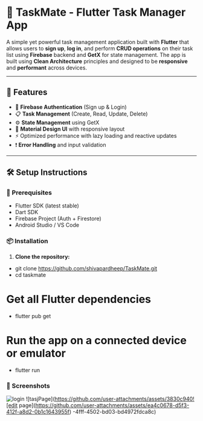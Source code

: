 # 📝 TaskMate - Flutter Task Manager App

A simple yet powerful task management application built with **Flutter** that allows users to **sign up**, **log in**, and perform **CRUD operations** on their task list using **Firebase** backend and **GetX** for state management. The app is built using **Clean Architecture** principles and designed to be **responsive** and **performant** across devices.

---

## 🚀 Features

- 🔐 **Firebase Authentication** (Sign up & Login)
- 📋 **Task Management** (Create, Read, Update, Delete)
- ⚙️ **State Management** using GetX
- 🎨 **Material Design UI** with responsive layout
- ⚡ Optimized performance with lazy loading and reactive updates
- ❗ **Error Handling** and input validation

---

## 🛠️ Setup Instructions

### 🔧 Prerequisites

- Flutter SDK (latest stable)
- Dart SDK
- Firebase Project (Auth + Firestore)
- Android Studio / VS Code

### 📦 Installation

1. **Clone the repository:**


* git clone https://github.com/shivapardheep/TaskMate.git
* cd taskmate

# Get all Flutter dependencies
* flutter pub get

# Run the app on a connected device or emulator
* flutter run

### 📸 Screenshots
![login](https://github.com/user-attachments/assets/d3b83119-da02-42d5-a4e3-4580fd50fba6)
![tasjPage](https://github.com/user-attachments/assets/3830c940![edit page](https://github.com/user-attachments/assets/ea4c0678-d5f3-412f-a8d2-0b1c1643955f)
-4fff-4502-bd03-bd4972fdca8c)






